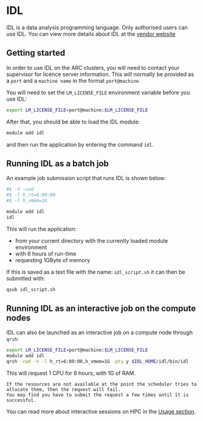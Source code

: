 # IDL

IDL is a data analysis programming language. Only authorised users can use IDL. You can view more details about IDL at the [vendor website](http://www.exelisvis.co.uk/ProductsServices/IDL.aspx)

## Getting started

In order to use IDL on the ARC clusters, you will need to contact your supervisor for licence server information. This will normally be provided as a `port` and a `machine name` in the format `port@machine`.

You will need to set the `LM_LICENSE_FILE` environment variable before you use IDL:

```bash
export LM_LICENSE_FILE=port@machine:$LM_LICENSE_FILE
```

After that, you should be able to load the IDL module:

```bash
module add idl
```

and then run the application by entering the command `idl`.

## Running IDL as a batch job

An example job submission script that runs IDL is shown below:

```bash
#$ -V -cwd
#$ -l h_rt=6:00:00
#$ -l h_vmem=1G

module add idl
idl
```

This will run the application:

- from your current directory with the currently loaded module environment
- with 6 hours of run-time
- requesting 1GByte of memory

If this is saved as a text file with the name: `idl_script.sh` it can then be submitted with:

```bash
qsub idl_script.sh
```

## Running IDL as an interactive job on the compute nodes

IDL can also be launched as an interactive job on a compute node through `qrsh`:

```bash
export LM_LICENSE_FILE=port@machine:$LM_LICENSE_FILE
module add idl
qrsh -cwd -V -l h_rt=6:00:00,h_vmem=1G -pty y $IDL_HOME/idl/bin/idl
```

This will request 1 CPU for 6 hours, with 1G of RAM.

```{note}
If the resources are not available at the point the scheduler tries to allocate them, then the request will fail.
You may find you have to submit the request a few times until it is successful.
```

You can read more about interactive sessions on HPC in the [Usage section](../../usage/interactive).
